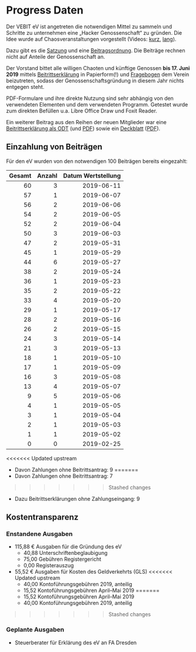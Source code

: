 # Progress Daten

Der VEBIT eV ist angetreten die notwendigen Mittel zu sammeln und
Schritte zu unternehmen eine „Hacker Genossenschaft“ zu gründen.
Die Idee wurde auf Chaosveranstaltungen vorgestellt
(Videos: [kurz](https://media.ccc.de/v/34c3-9256-lightning_talks_day_2#t=2721 "Lighningtalks Tag 2, 34c3"), [lang](https://media.ccc.de/v/35c3chaoswest-37-hacker-eg-genossenschaft-fr-chaosnahes-wirtschaften "ChaosWest, 35c3")). 

Dazu gibt es die [Satzung] und eine [Beitragsordnung].
Die Beiträge rechnen nicht auf Anteile der Genossenschaft an.

Der Vorstand bittet alle willigen Chaoten und künftige Genossen
**bis 17. Juni 2019** mittels [Beitrittserklärung](./vebit_beitrittserklaerung_ausfuellbar.pdf) in Papierform(!) und [Fragebogen](./fragebogen.pdf)
dem Verein beizutreten, sodass der Genossenschaftsgründung in
diesem Jahr nichts entgegen steht.

PDF-Formulare und ihre direkte Nutzung sind sehr abhängig von den
verwendeten Elementen und dem verwendeten Programm. Getestet wurde
zum direkten Befüllen u.a. Libre Office Draw und Foxit Reader.
  
Ein weiterer Beitrag aus den Reihen der neuen Mitglieder war eine
[Beitrittserklärung als ODT](./vebit_beitrittserklaerung_ausfuellbar.odt)
(und [PDF](./vebit_beitrittserklaerung_ausfuellbar.pdf)) sowie ein
[Deckblatt](./vebit_rueckadressblatt_ausfuellbar.odt)
([PDF](./vebit_rueckadressblatt_ausfuellbar.pdf)).

[Satzung]: https://git.vebit.xyz/vebit/wiki/src/branch/master/satzung.markdown
[Beitragsordnung]: https://git.vebit.xyz/vebit/wiki/src/branch/master/beitragsordnung.markdown

## Einzahlung von Beiträgen

Für den eV wurden von den notwendigen 100 Beiträgen bereits eingezahlt:

Gesamt | Anzahl | Datum Wertstellung
------:|-------:|------:
60 | 3 | 2019-06-11
57 | 1 | 2019-06-07
56 | 2 | 2019-06-06
54 | 2 | 2019-06-05
52 | 2 | 2019-06-04
50 | 3 | 2019-06-03
47 | 2 | 2019-05-31
45 | 1 | 2019-05-29
44 | 6 | 2019-05-27
38 | 2 | 2019-05-24
36 | 1 | 2019-05-23
35 | 2 | 2019-05-22
33 | 4 | 2019-05-20
29 | 1 | 2019-05-17
28 | 2 | 2019-05-16
26 | 2 | 2019-05-15
24 | 3 | 2019-05-14
21 | 3 | 2019-05-13
18 | 1 | 2019-05-10
17 | 1 | 2019-05-09
16 | 3 | 2019-05-08
13 | 4 | 2019-05-07
 9 | 5 | 2019-05-06
 4 | 1 | 2019-05-05
 3 | 1 | 2019-05-04
 2 | 1 | 2019-05-03
 1 | 1 | 2019-05-02
 0 | 0 | 2019-02-25

<<<<<<< Updated upstream
* Davon Zahlungen ohne Beitrittsantrag: 9
=======
* Davon Zahlungen ohne Beitrittsantrag: 7
>>>>>>> Stashed changes
* Dazu Beitrittserklärungen ohne Zahlungseingang: 9

## Kostentransparenz

### Enstandene Ausgaben

* 115,88 € Ausgaben für die Gründung des eV
  + 40,88 Unterschriftenbeglaubigung
  + 75,00 Gebühren Registergericht
  + 0,00 Registerauszug
* 55,52 € Ausgaben für Kosten des Geldverkehrts (GLS)
<<<<<<< Updated upstream
  + 40,00 Kontoführungsgebühren 2019, anteilig
  + 15,52 Kontoführungsgebühren April–Mai 2019
=======
  + 15,52 Kontoführungsgebühren April–Mai 2019
  + 40,00 Kontoführungsgebühren 2019, anteilig
>>>>>>> Stashed changes

### Geplante Ausgaben

* Steuerberater für Erklärung des eV an FA Dresden
